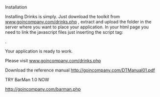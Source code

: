 Installation

Installing Drinks is simply. Just download the toolkit from www.goincompany.com/drinks.php , extract and upload the folder in the server where you want to place your application.
In your html page you need to link the javascript files just inserting the script tag:

  <script type="text/Javascript" src="Path to Drinks.js"></script>.

Your application is ready to work.

Please visit www.goincompany.com/drinks.php 

Download the reference manual http://goincompany.com/DTManual01.pdf

TRY BarMan 1.0 NOW 

http://goincompany.com/barman.php
